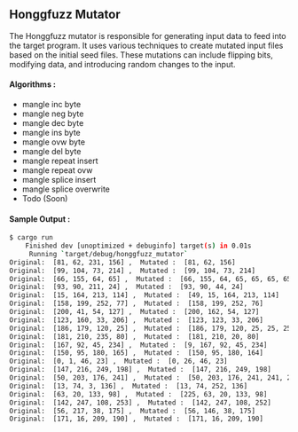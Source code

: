 ## Honggfuzz Mutator

The Honggfuzz mutator is responsible for generating input data to feed into the target program. It uses various techniques to create mutated input files based on the initial seed files. These mutations can include flipping bits, modifying data, and introducing random changes to the input.


#### Algorithms :

- mangle inc byte
- mangle neg byte
- mangle dec byte
- mangle ins byte
- mangle ovw byte
- mangle del byte
- mangle repeat insert
- mangle repeat ovw
- mangle splice insert
- mangle splice overwrite
- Todo (Soon)


#### Sample Output : 
```bash
$ cargo run
    Finished dev [unoptimized + debuginfo] target(s) in 0.01s
     Running `target/debug/honggfuzz_mutator`
Original:  [81, 62, 231, 156] ,  Mutated :  [81, 62, 156]
Original:  [99, 104, 73, 214] ,  Mutated :  [99, 104, 73, 214]
Original:  [66, 155, 64, 65] ,  Mutated :  [66, 155, 64, 65, 65, 65, 65]
Original:  [93, 90, 211, 24] ,  Mutated :  [93, 90, 44, 24]
Original:  [15, 164, 213, 114] ,  Mutated :  [49, 15, 164, 213, 114]
Original:  [158, 199, 252, 77] ,  Mutated :  [158, 199, 252, 76]
Original:  [200, 41, 54, 127] ,  Mutated :  [200, 162, 54, 127]
Original:  [123, 160, 33, 206] ,  Mutated :  [123, 123, 33, 206]
Original:  [186, 179, 120, 25] ,  Mutated :  [186, 179, 120, 25, 25, 25, 25, 25, 25, 25, 25]
Original:  [181, 210, 235, 80] ,  Mutated :  [181, 210, 20, 80]
Original:  [167, 92, 45, 234] ,  Mutated :  [9, 167, 92, 45, 234]
Original:  [150, 95, 180, 165] ,  Mutated :  [150, 95, 180, 164]
Original:  [0, 1, 46, 23] ,  Mutated :  [0, 26, 46, 23]
Original:  [147, 216, 249, 198] ,  Mutated :  [147, 216, 249, 198]
Original:  [50, 203, 176, 241] ,  Mutated :  [50, 203, 176, 241, 241, 241, 241, 241, 241, 241, 241]
Original:  [13, 74, 3, 136] ,  Mutated :  [13, 74, 252, 136]
Original:  [63, 20, 133, 98] ,  Mutated :  [225, 63, 20, 133, 98]
Original:  [142, 247, 108, 253] ,  Mutated :  [142, 247, 108, 252]
Original:  [56, 217, 38, 175] ,  Mutated :  [56, 146, 38, 175]
Original:  [171, 16, 209, 190] ,  Mutated :  [171, 16, 209, 190]
```
